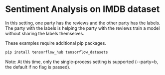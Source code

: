# Sentiment Analysis on IMDB dataset

In this setting, one party has the reviews and the other party has the labels.
The party with the labels is helping the party with the reviews train a model
without sharing the labels themselves.

These examples require additional pip packages.

```bash
pip install tensorflow_hub tensorflow_datasets
```

Note: At this time, only the single-process setting is supported (--party=b, the
default if no flag is passed).
